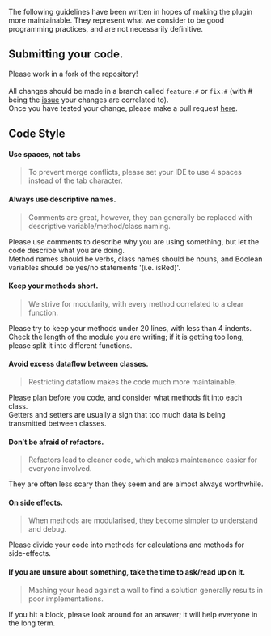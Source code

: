 The following guidelines have been written in hopes of making the plugin more maintainable.<md>
They represent what we consider to be good programming practices, and are not necessarily definitive.<md>

## Submitting your code.
Please work in a fork of the repository!<br><br>
All changes should be made in a branch called `feature:#` or `fix:#` (with # being the [issue](https://github.com/the-lockedcraft-legacy-organization/Stargate-Bukkit/issues) your changes are correlated to).<br>
Once you have tested your change, please make a pull request [here](https://github.com/the-lockedcraft-legacy-organization/Stargate-Bukkit/pulls).
## Code Style
  
#### Use spaces, not tabs
> To prevent merge conflicts, please set your IDE to use 4 spaces instead of the tab character.
  
#### Always use descriptive names.
> Comments are great, however, they can generally be replaced with descriptive variable/method/class naming.
  
Please use comments to describe why you are using something, but let the code describe what you are doing.<br>Method names should be verbs, class names should be nouns, and Boolean variables should be yes/no statements '(i.e. isRed)'.
#### Keep your methods short.
> We strive for modularity, with every method correlated to a clear function.
  
Please try to keep your methods under 20 lines, with less than 4 indents.<br>Check the length of the module you are writing; if it is getting too long, please split it into different functions.
#### Avoid excess dataflow between classes.
> Restricting dataflow makes the code much more maintainable.
  
Please plan before you code, and consider what methods fit into each class.<br>Getters and setters are usually a sign that too much data is being transmitted between classes.
#### Don’t be afraid of refactors.
> Refactors lead to cleaner code, which makes maintenance easier for everyone involved.
  
They are often less scary than they seem and are almost always worthwhile.
#### On side effects.
> When methods are modularised, they become simpler to understand and debug.
  
Please divide your code into methods for calculations and methods for side-effects.
#### If you are unsure about something, take the time to ask/read up on it.
> Mashing your head against a wall to find a solution generally results in poor implementations.
  
If you hit a block, please look around for an answer; it will help everyone in the long term.

